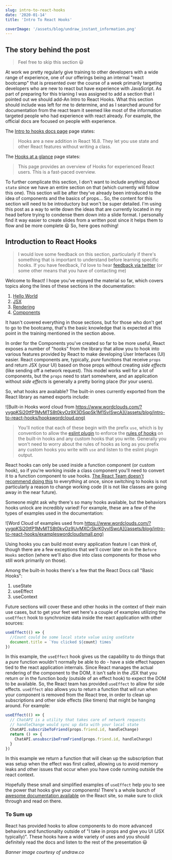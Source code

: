 ```yaml
---
slug: intro-to-react-hooks
date: '2020-01-14'
title: 'Intro To React Hooks'

coverImage: '/assets/blog/undraw_instant_information.png'
---
```


## The story behind the post

> Feel free to skip this section 😃

At work we pretty regularly give training to other developers with a wide range
of experience, one of our offerings being an internal "react bootcamp" that is
presented over the course of a week primarily targeting developers who are new
to react but have experience with JavaScript. As part of preparing for this
trianing I was assigned to add a section that I pointed out we should add-An
Intro to React Hooks. What this section should include was left for me to
determine, and as I searched around for documentation from the react team it
seemed like most of the information targeted people who had experience with
react already. For example, the official docs are focused on people with
experience.

The [Intro to hooks docs page](https://reactjs.org/docs/hooks-intro.html) page
states:

> Hooks are a new addition in React 16.8. They let you use state and other React
> features without writing a class.

The [Hooks at a glance](https://reactjs.org/docs/hooks-overview.html) page
states:

> This page provides an overview of Hooks for experienced React users. This is a
> fast-paced overview.

To further complicate this section, I don't want to include anything about
`state` since we have an entire section on that (which currently will follow
this one). This section will be after they've already been introduced to the
idea of components and the basics of props... So, the content for this section
will need to be introductory but won't be super detailed. I'm using this post as
a way to write down the ideas that are currently located in my head before
trying to condense them down into a slide format. I personally find it way
easier to create slides from a written post since it helps them to flow and be
more complete 😃 So, here goes nothing!

## Introduction to React Hooks

> I would love some feedback on this section, particularly if there's something
> that is important to understand before learning specific hooks. If you have
> feedback, I'd love to hear
> [feedback via twitter](https://twitter.com/jnielson94) (or some other means
> that you have of contacting me)

Welcome to React! I hope you've enjoyed the material so far, which covers topics
along the lines of these sections in the documentation:

1. [Hello World](https://reactjs.org/docs/hello-world.html)
2. [JSX](https://reactjs.org/docs/introducing-jsx.html)
3. [Rendering](https://reactjs.org/docs/rendering-elements.html)
4. [Components](https://reactjs.org/docs/components-and-props.html)

It hasn't covered everything in those sections, but for those who don't get to
go to the bootcamp, that's the basic knowledge that is expected at this point in
the training mentioned in the section above.

In order for the Components you've created so far to be more useful, React
exposes a number of "hooks" from the library that allow you to hook into various
features provided by React to make developing User Interfaces (UI) easier. React
components are, typically, _pure_ functions that receive `props` and return JSX
(your UI) based on those props without creating _side effects_ (like sending off
a network request). This model works well for a lot of components, but the
`props` need to start somewhere, and an application without _side effects_ is
generally a pretty boring place (for your users).

So, what hooks are available? The built-in ones currently exported from the
React library as named exports include:

<!-- Word cloud source: https://www.wordclouds.com/?yygpKSi20tfP1MvMTS8t0kvOz9X3DSqpSk1M1SvISwcA
1 useState
1 useEffect
1 useContext
1 useReducer
1 useCallback
1 useMemo
1 useRef
1 useImperativeHandle
1 useLayoutEffect
1 useDebugValue


 -->

![Built-in Hooks word cloud from https://www.wordclouds.com/?yygpKSi20tfP1MvMTS8t0kvOz9X3DSqpSk1M1SvISwcA](/assets/blog/intro-to-react-hooks/hookswordcloud.png)

> You'll notice that each of these begin with the prefix `use`, which is by
> convention to allow the
> [eslint plugin](https://reactjs.org/docs/hooks-rules.html#eslint-plugin) to
> enforce the [rules of hooks](https://reactjs.org/docs/hooks-rules.html) on the
> built-in hooks and any custom hooks that you write. Generally you won't need
> to worry about the rules of hooks as long as you prefix any custom hooks you
> write with `use` and listen to the eslint plugin output.

React hooks can only be used inside a function component (or custom hook), so if
you're working inside a class component you'll need to convert it to a function
component to use hooks.
[The React Team doesn't recommend doing this](https://reactjs.org/docs/hooks-intro.html#gradual-adoption-strategy)
to everything at once, since switching to hooks is not particularly a reason to
change working code (it is not like classes are going away in the near future).

Someone might ask why there's so many hooks available, but the behaviors hooks
unlock are incredibly varied! For example, these are a few of the types of
examples used in the documentation:

<!--
Word Cloud Source: https://www.wordclouds.com/?yygpKSi20tfP1MvMTS8t0kvOz9UvMXCrSkrK0yvISwcA
1 Theming
1 Counter~Component
1 Memoization
1 Network~Requests
1 Event~Listeners
1 DOM~Node~References
1 Component~State
1 Persistent~References
1 Naming~Custom~Hooks

 -->

![Word Cloud of examples used from https://www.wordclouds.com/?yygpKSi20tfP1MvMTS8t0kvOz9UvMXCrSkrK0yvISwcA](/assets/blog/intro-to-react-hooks/exampleswordcloudsmall.png)

Using hooks you can build most every application feature I can think of, though
there are a few exceptions that we'll cover later on in the `Before Hooks`
section (where we'll also dive into class components for those who still work
primarily on those).

Among the built-in hooks there's a few that the React Docs call "Basic Hooks":

1. useState
1. useEffect
1. useContext

Future sections will cover these and other hooks in the context of their main
use cases, but to get your feet wet here's a couple of examples utilizing the
`useEffect` hook to synchronize data inside the react application with other
sources:

```js
useEffect(() => {
  //Count could be some local state value using useState
  document.title = `You clicked ${count} times`
})
```

In this example, the `useEffect` hook gives us the capability to do things that
a _pure_ function wouldn't normally be able to do - have a side effect happen
tied to the react application internals. Since React manages the actual
rendering of the component to the DOM, it isn't safe in the JSX that you return
or in the function body (outside of an effect hook) to expect the DOM to be
available. So, the React team has provided `useEffect` to allow for side
effects. `useEffect` also allows you to return a function that will run when
your component is removed from the React tree, in order to clean up
subscriptions and other side effects (like timers) that might be hanging around.
For example:

```js
useEffect(() => {
  // ChatAPI is a utility that takes care of network requests
  // handleChange would sync up data with your local state
  ChatAPI.subscribeToFriend(props.friend.id, handleChange)
  return () => {
    ChatAPI.unsubscribeFromFriend(props.friend.id, handleChange)
  }
})
```

In this example we return a function that will clean up the subscription that
was setup when the effect was first called, allowing us to avoid memory leaks
and other issues that occur when you have code running outside the react
context.

Hopefully these small and simplified examples of `useEffect` help you to see the
power that hooks give your components! There's a whole bunch of
[awesome documentation available](https://reactjs.org/docs/hooks-reference.html)
on the React site, so make sure to click through and read on there.

### To Sum up

React has provided hooks to allow components to do more advanced behaviors and
functionality outside of "I take in props and give you UI (JSX typically)".
These hooks have a wide variety of uses and you should definitely read the docs
and listen to the rest of the presentation 😃

_Banner image courtesy of undraw.co_
